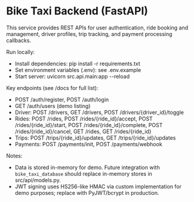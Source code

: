 # Bike Taxi Backend (FastAPI)

This service provides REST APIs for user authentication, ride booking and management, driver profiles, trip tracking, and payment processing callbacks.

Run locally:
- Install dependencies: pip install -r requirements.txt
- Set environment variables (.env): see .env.example
- Start server: uvicorn src.api.main:app --reload

Key endpoints (see /docs for full list):
- POST /auth/register, POST /auth/login
- GET /auth/users (demo listing)
- Driver: POST /drivers, GET /drivers, POST /drivers/{driver_id}/toggle
- Rides: POST /rides, POST /rides/{ride_id}/accept, POST /rides/{ride_id}/start, POST /rides/{ride_id}/complete, POST /rides/{ride_id}/cancel, GET /rides, GET /rides/{ride_id}
- Trips: POST /trips/{ride_id}/updates, GET /trips/{ride_id}/updates
- Payments: POST /payments/init, POST /payments/webhook

Notes:
- Data is stored in-memory for demo. Future integration with `bike_taxi_database` should replace in-memory stores in src/api/models.py.
- JWT signing uses HS256-like HMAC via custom implementation for demo purposes; replace with PyJWT/bcrypt in production.
